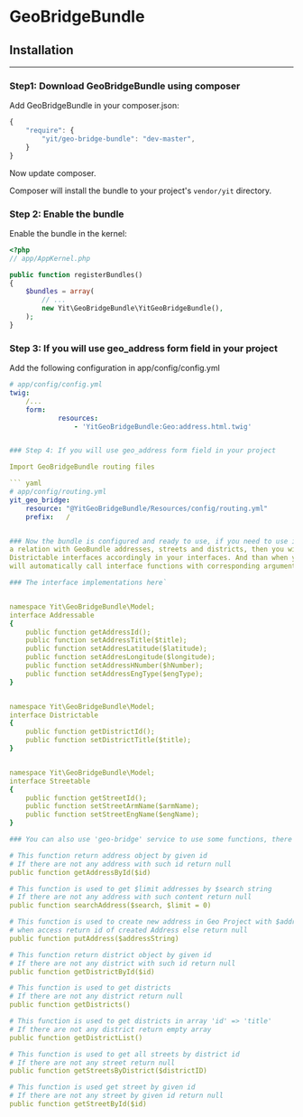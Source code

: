 GeoBridgeBundle
======================

## Installation
-----------------------

### Step1: Download GeoBridgeBundle using composer

Add GeoBridgeBundle in your composer.json:

```js
{
    "require": {
        "yit/geo-bridge-bundle": "dev-master",
    }
}
```

Now update composer.

Composer will install the bundle to your project's `vendor/yit` directory.

### Step 2: Enable the bundle

Enable the bundle in the kernel:

``` php
<?php
// app/AppKernel.php

public function registerBundles()
{
    $bundles = array(
        // ...
        new Yit\GeoBridgeBundle\YitGeoBridgeBundle(),
    );
}
```

### Step 3: If you will use geo_address form field in your project

Add the following configuration in app/config/config.yml

``` yaml
# app/config/config.yml
twig:
    /...
    form:
            resources:
                - 'YitGeoBridgeBundle:Geo:address.html.twig'


### Step 4: If you will use geo_address form field in your project

Import GeoBridgeBundle routing files

``` yaml
# app/config/routing.yml
yit_geo_bridge:
    resource: "@YitGeoBridgeBundle/Resources/config/routing.yml"
    prefix:   /


### Now the bundle is configured and ready to use, if you need to use in entity address, street or district which will
a relation with GeoBundle addresses, streets and districts, then you will implements the Addressable, Streetable and
Districtable interfaces accordingly in your interfaces. And than when you will load your entity from db, GeoBridgeBundle
will automatically call interface functions with corresponding arguments, to set all necessary information.

### The interface implementations here`


namespace Yit\GeoBridgeBundle\Model;
interface Addressable
{
    public function getAddressId();
    public function setAddressTitle($title);
    public function setAddresLatitude($latitude);
    public function setAddresLongitude($longitude);
    public function setAddressHNumber($hNumber);
    public function setAddressEngType($engType);
}


namespace Yit\GeoBridgeBundle\Model;
interface Districtable
{
    public function getDistrictId();
    public function setDistrictTitle($title);
}


namespace Yit\GeoBridgeBundle\Model;
interface Streetable
{
    public function getStreetId();
    public function setStreetArmName($armName);
    public function setStreetEngName($engName);
}

### You can also use 'geo-bridge' service to use some functions, there are here`

# This function return address object by given id
# If there are not any address with such id return null
public function getAddressById($id)

# This function is used to get $limit addresses by $search string
# If there are not any address with such content return null
public function searchAddress($search, $limit = 0)

# This function is used to create new address in Geo Project with $addressString title
# when access return id of created Address else return null
public function putAddress($addressString)

# This function return district object by given id
# If there are not any district with such id return null
public function getDistrictById($id)

# This function is used to get districts
# If there are not any district return null
public function getDistricts()

# This function is used to get districts in array 'id' => 'title'
# If there are not any district return empty array
public function getDistrictList()

# This function is used to get all streets by district id
# If there are not any street return null
public function getStreetsByDistrict($districtID)

# This function is used get street by given id
# If there are not any street by given id return null
public function getStreetById($id)



